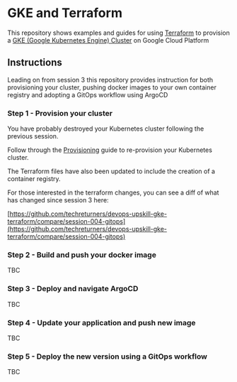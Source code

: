 # GKE and Terraform

This repository shows examples and guides for using [Terraform](https://terraform.io) to provision a [GKE (Google Kubernetes Engine) Cluster](https://cloud.google.com/kubernetes-engine) on Google Cloud Platform

## Instructions

Leading on from session 3 this repository provides instruction for both provisioning your cluster, pushing docker images to your own container registry and adopting a GitOps workflow using ArgoCD

### Step 1 - Provision your cluster

You have probably destroyed your Kubernetes cluster following the previous session. 

Follow through the [Provisioning](./docs/PROVISIONING.md) guide to re-provision your Kubernetes cluster.

The Terraform files have also been updated to include the creation of a container registry.

For those interested in the terraform changes, you can see a diff of what has changed since session 3 here:

[https://github.com/techreturners/devops-upskill-gke-terraform/compare/session-004-gitops](https://github.com/techreturners/devops-upskill-gke-terraform/compare/session-004-gitops)


### Step 2 - Build and push your docker image

TBC

### Step 3 - Deploy and navigate ArgoCD

TBC

### Step 4 - Update your application and push new image

TBC

### Step 5 - Deploy the new version using a GitOps workflow

TBC
